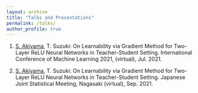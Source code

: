 ```yaml
---
layout: archive
title: "Talks and Presentations"
permalink: /talks/
author_profile: true
---
```


1. <ins>S. Akiyama</ins>, T. Suzuki: On Learnability via Gradient Method for Two-Layer ReLU Neural Networks in Teacher-Student Setting. International Conference of Machine Learning 2021, (virtual), Jul. 2021.

2. <ins>S. Akiyama</ins>, T. Suzuki: On Learnability via Gradient Method for Two-Layer ReLU Neural Networks in Teacher-Student Setting. Japanese Joint Statistical Meeting, Nagasaki (virtual), Sep. 2021.
